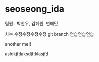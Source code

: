 # seoseong_ida

팀원 : 박찬우, 김혜원, 변해민


차누 수정수정수정수정 git branch 연습연습연습

another me!!

asldkjf;laksdjf;klasjf;l